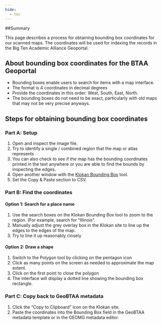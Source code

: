 ```yaml
---
hide:
  - toc
---
```


##Summary 

This page describes a process for obtaining bounding box coordinates for our scanned maps. The coordinates will be used for indexing the records in the Big Ten Academic Alliance Geoportal.

## About bounding box coordinates for the BTAA Geoportal

* Bounding boxes enable users to search for items with a map interface. 
* The format is 4 coordinates in decimal degrees 
* Provide the coordinates in this order: West, South, East, North. 
* The bounding boxes do not need to be exact, particularly with old maps that may not be very precise anyways.

## Steps for obtaining bounding box coordinates

### Part A: Setup

1. Open and inspect the image file.
2. Try to identify a single / combined region that the map or atlas represents
3. You can also check to see if the map has the bounding coordinates printed in the text anywhere or you are able to find the bounds by inspecting the edges.  
4. Open another window with the [Klokan Bounding Box](https://boundingbox.klokantech.com) tool.
5. Set the Copy & Paste section to CSV.

### Part B: Find the coordinates

#### Option 1: Search for a place name

1. Use the search boxes on the Klokan Bounding Box tool to zoom to the region.  (For example, search for “Illinois”.
2. Manually adjust the grey overlay box in the Klokan site to line up the edges to the edges of the map. 
3. Try to line it up reasonably closely


#### Option 2: Draw a shape

1. Switch to the Polygon tool by clicking on the pentagon icon
2. Click as many points on the screen as needed to approximate the map extent.
3. Click on the first point to close the polygon
4. The interface will display a dotted line showing the bounding box rectangle.

### Part C: Copy back to GeoBTAA metadata

1. Click the “Copy to Clipboard” icon on the Klokan site.
2. Paste the coordinates into the Bounding Box field in the GeoBTAA metadata template or in the GEOMG metadata editor.





